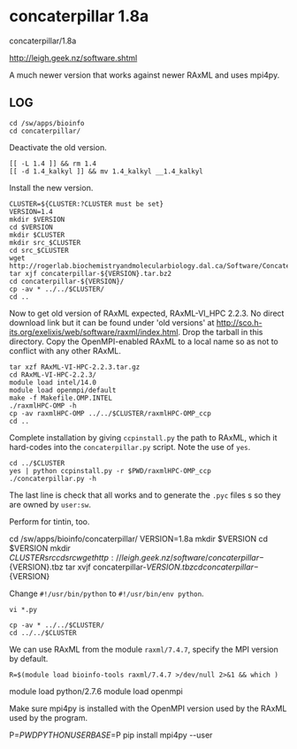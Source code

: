 concaterpillar 1.8a
==================

concaterpillar/1.8a

<http://leigh.geek.nz/software.shtml>

A much newer version that works against newer RAxML and uses mpi4py.

LOG
---

    cd /sw/apps/bioinfo
    cd concaterpillar/

Deactivate the old version.

    [[ -L 1.4 ]] && rm 1.4
    [[ -d 1.4_kalkyl ]] && mv 1.4_kalkyl __1.4_kalkyl

Install the new version.

    CLUSTER=${CLUSTER:?CLUSTER must be set}
    VERSION=1.4
    mkdir $VERSION
    cd $VERSION
    mkdir $CLUSTER
    mkdir src_$CLUSTER
    cd src_$CLUSTER
    wget http://rogerlab.biochemistryandmolecularbiology.dal.ca/Software/Concaterpillar/concaterpillar-${VERSION}.tar.bz2
    tar xjf concaterpillar-${VERSION}.tar.bz2 
    cd concaterpillar-${VERSION}/
    cp -av * ../../$CLUSTER/
    cd ..

Now to get old version of RAxML expected, RAxML-VI_HPC 2.2.3.  No direct
download link but it can be found under 'old versions' at
<http://sco.h-its.org/exelixis/web/software/raxml/index.html>.  Drop the
tarball in this directory.  Copy the OpenMPI-enabled RAxML to a local name so
as not to conflict with any other RAxML.

    tar xzf RAxML-VI-HPC-2.2.3.tar.gz
    cd RAxML-VI-HPC-2.2.3/
    module load intel/14.0
    module load openmpi/default
    make -f Makefile.OMP.INTEL 
    ./raxmlHPC-OMP -h
    cp -av raxmlHPC-OMP ../../$CLUSTER/raxmlHPC-OMP_ccp
    cd ..

Complete installation by giving `ccpinstall.py` the path to RAxML, which it hard-codes into the `concaterpillar.py` script.  Note the use of `yes`.

    cd ../$CLUSTER
    yes | python ccpinstall.py -r $PWD/raxmlHPC-OMP_ccp
    ./concaterpillar.py -h

The last line is check that all works and to generate the `.pyc` files s so they are owned by `user:sw`.

Perform for tintin, too.

cd /sw/apps/bioinfo/concaterpillar/
VERSION=1.8a
mkdir $VERSION
cd $VERSION
mkdir $CLUSTER src
cd src
wget http://leigh.geek.nz/software/concaterpillar-${VERSION}.tbz
tar xvjf concaterpillar-${VERSION}.tbz
cd concaterpillar-${VERSION}

Change `#!/usr/bin/python` to `#!/usr/bin/env python`.

    vi *.py

    cp -av * ../../$CLUSTER/
    cd ../../$CLUSTER

We can use RAxML from the module `raxml/7.4.7`, specify the MPI version by default.

    R=$(module load bioinfo-tools raxml/7.4.7 >/dev/null 2>&1 && which )


module load python/2.7.6
module load openmpi

Make sure mpi4py is installed with the OpenMPI version used by the RAxML used by the program.

P=$PWD
PYTHONUSERBASE=$P pip install mpi4py --user

